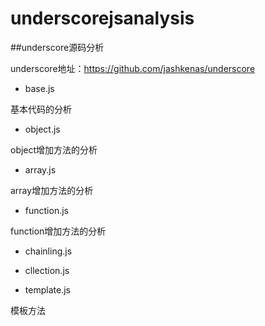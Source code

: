 underscorejsanalysis
====================

##underscore源码分析

underscore地址：https://github.com/jashkenas/underscore

* base.js 

基本代码的分析

* object.js

object增加方法的分析

* array.js

array增加方法的分析

* function.js

function增加方法的分析

* chainling.js


* cllection.js


* template.js

模板方法

